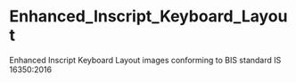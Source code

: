 # Enhanced_Inscript_Keyboard_Layout
Enhanced Inscript Keyboard Layout images conforming to BIS standard IS 16350:2016
